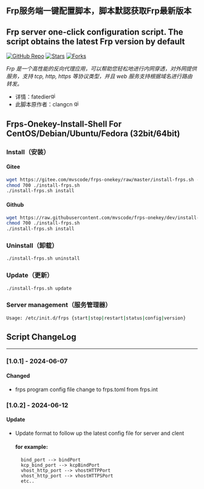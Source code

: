 
## Frp服务端一键配置脚本，脚本默認获取Frp最新版本  
## Frp server one-click configuration script. The script obtains the latest Frp version by default

[![GitHub Repo][repo-shield]][repo-url]
[![Stars][stars-shield]][stars-url]
[![Forks][forks-shield]][forks-url]

[repo-shield]: https://img.shields.io/badge/GitHub-MvsCode%2Ffrps--onekey-brightgreen?style=flat-square&logo=github
[repo-url]: https://github.com/MvsCode/frps-onekey
[stars-shield]: https://img.shields.io/github/stars/MvsCode/frps-onekey.svg?style=flat-square&logo=github&color=yellow
[stars-url]: https://github.com/MvsCode/frps-onekey/stargazers
[forks-shield]: https://img.shields.io/github/forks/MvsCode/frps-onekey.svg?style=flat-square&logo=github&color=green
[forks-url]: https://github.com/MvsCode/frps-onekey/network/members


*Frp 是一个高性能的反向代理应用，可以帮助您轻松地进行内网穿透，对外网提供服务，支持 tcp, http, https 等协议类型，并且 web 服务支持根据域名进行路由转发。*

* 详情：fatedier[<img alt="github" src="https://img.shields.io/badge/github/fatedier/frp-8da0cb?style=for-the-badge&labelColor=555555&logo=github" height="16">](https://github.com/fatedier/frp)
* 此脚本原作者：clangcn [<img alt="github" src="https://img.shields.io/badge/github/clangcn/onekey_install_shell-8da0cb?style=for-the-badge&labelColor=555555&logo=github" height="16">](https://github.com/clangcn/onekey-install-shell)

## Frps-Onekey-Install-Shell For CentOS/Debian/Ubuntu/Fedora (32bit/64bit)

### Install（安装）

#### Gitee
```Bash
wget https://gitee.com/mvscode/frps-onekey/raw/master/install-frps.sh -O ./install-frps.sh
chmod 700 ./install-frps.sh
./install-frps.sh install
```
#### Github
```Bash
wget https://raw.githubusercontent.com/mvscode/frps-onekey/dev/install-frps.sh -O ./install-frps.sh
chmod 700 ./install-frps.sh
./install-frps.sh install
```


### Uninstall（卸载）
```Bash
./install-frps.sh uninstall
```
### Update（更新）
```Bash
./install-frps.sh update
```
### Server management（服务管理器）
```Bash
Usage: /etc/init.d/frps {start|stop|restart|status|config|version}
```
 
## Script ChangeLog
---------------------------------------
### [1.0.1] - 2024-06-07

#### Changed
* frps program config file change to frps.toml from frps.int

### [1.0.2] - 2024-06-12

#### Update
* Update format to follow up the latest config file for server and clent
  #### for example:
  ```
    bind_port --> bindPort
    kcp_bind_port --> kcpBindPort
    vhost_http_port --> vhostHTTPPort
    vhost_http_port --> vhostHTTPSPort
    etc..
  ```
